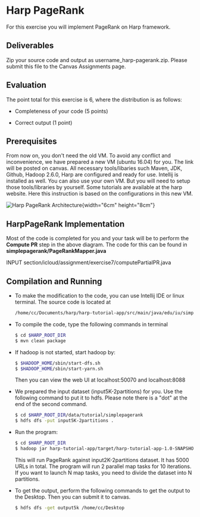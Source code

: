 Harp PageRank
=============

 

For this exercise you will implement PageRank on Harp framework.

Deliverables
------------

Zip your source code and output as username\_harp-pagerank.zip. Please
submit this file to the Canvas Assignments page.

Evaluation
----------

The point total for this exercise is 6, where the distribution is as
follows:

-   Completeness of your code (5 points)

-   Correct output (1 point)

Prerequisites
-------------

From now on, you don't need the old VM. To avoid any conflict and
inconvenience, we have prepared a new VM (ubuntu 16.04) for you. The
link will be posted on canvas. All necessary tools/libaries such Maven,
JDK, Github, Hadoop 2.6.0, Harp are configured and ready for use.
Intellij is installed as well. You can also use your own VM. But you
will need to setup those tools/libraries by yourself. Some tutorials are
available at the harp website. Here this instruction is based on the
configurations in this new VM.

![Harp PageRank
Architecture](section/icloud/assignment/exercise7/p8){width="6cm"
height="8cm"}

HarpPageRank Implementation
---------------------------

Most of the code is completed for you and your task will be to perform
the **Compute PR** step in the above diagram. The code for this can be
found in **simplepagerank/PageRankMapper.java**

INPUT section/icloud/assignment/exercise7/computePartialPR.java

Compilation and Running
-----------------------

-   To make the modification to the code, you can use Intellij IDE or
    linux terminal. The source code is located at

    ``` {.bash language="bash"}
    /home/cc/Documents/harp/harp-tutorial-app/src/main/java/edu/iu/simplepagerank
    ```

-   To compile the code, type the following commands in terminal

    ``` {.bash language="bash"}
    $ cd $HARP_ROOT_DIR
    $ mvn clean package
    ```

-   If hadoop is not started, start hadoop by:

    ``` {.bash language="bash"}
    $ $HADOOP_HOME/sbin/start-dfs.sh
    $ $HADOOP_HOME/sbin/start-yarn.sh
    ```

    Then you can view the web UI at localhost:50070 and localhost:8088

-   We prepared the input dataset (input5K-2partitions) for you. Use the
    following command to put it to hdfs. Please note there is a \"dot\"
    at the end of the second command.

    ``` {.bash language="bash"}
    $ cd $HARP_ROOT_DIR/data/tutorial/simplepagerank
    $ hdfs dfs -put input5K-2partitions .
    ```

-   Run the program:

    ``` {.bash language="bash"}
    $ cd $HARP_ROOT_DIR
    $ hadoop jar harp-tutorial-app/target/harp-tutorial-app-1.0-SNAPSHOT.jar edu.iu.simplepagerank.HarpPageRank input5K-2partitions output5k 5000 10
    ```

    This will run PageRank against input2K-2partitions dataset. It has
    5000 URLs in total. The program will run 2 parallel map tasks for 10
    iterations. If you want to launch N map tasks, you need to divide
    the dataset into N partitions.

-   To get the output, perform the following commands to get the output
    to the Desktop. Then you can submit it to canvas.

    ``` {.bash language="bash"}
    $ hdfs dfs -get output5k /home/cc/Desktop
    ```
